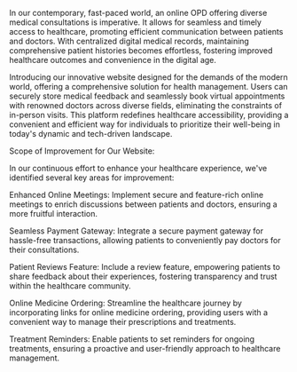 In our contemporary, fast-paced world, an online OPD offering diverse medical consultations is imperative. It allows for seamless and timely access to healthcare, promoting efficient communication between patients and doctors. With centralized digital medical records, maintaining comprehensive patient histories becomes effortless, fostering improved healthcare outcomes and convenience in the digital age.

Introducing our innovative website designed for the demands of the modern world, offering a comprehensive solution for health management. Users can securely store medical feedback and seamlessly book virtual appointments with renowned doctors across diverse fields, eliminating the constraints of in-person visits. This platform redefines healthcare accessibility, providing a convenient and efficient way for individuals to prioritize their well-being in today's dynamic and tech-driven landscape.

Scope of Improvement for Our Website:

In our continuous effort to enhance your healthcare experience, we've identified several key areas for improvement:

Enhanced Online Meetings:
Implement secure and feature-rich online meetings to enrich discussions between patients and doctors, ensuring a more fruitful interaction.

Seamless Payment Gateway: 
Integrate a secure payment gateway for hassle-free transactions, allowing patients to conveniently pay doctors for their consultations.

Patient Reviews Feature:
Include a review feature, empowering patients to share feedback about their experiences, fostering transparency and trust within the healthcare community.

Online Medicine Ordering:
Streamline the healthcare journey by incorporating links for online medicine ordering, providing users with a convenient way to manage their prescriptions and treatments.

Treatment Reminders:
Enable patients to set reminders for ongoing treatments, ensuring a proactive and user-friendly approach to healthcare management.